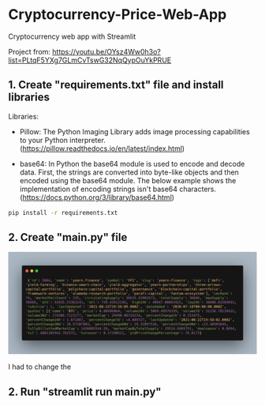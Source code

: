 # Cryptocurrency-Price-Web-App
 Cryptocurrency web app with Streamlit

 Project from: https://youtu.be/OYsz4Ww0h3o?list=PLtqF5YXg7GLmCvTswG32NqQypOuYkPRUE

## 1. Create "requirements.txt" file and install libraries

Libraries:

- Pillow: The Python Imaging Library adds image processing capabilities to your Python interpreter. (https://pillow.readthedocs.io/en/latest/index.html)

- base64: In Python the base64 module is used to encode and decode data. First, the strings are converted into byte-like objects and then encoded using the base64 module. The below example shows the implementation of encoding strings isn't base64 characters. (https://docs.python.org/3/library/base64.html)

 ```bash
 pip install -r requirements.txt
 ```



## 2. Create "main.py" file

![](getJSON.png)

I had to change the

## 2. Run "streamlit run main.py"

